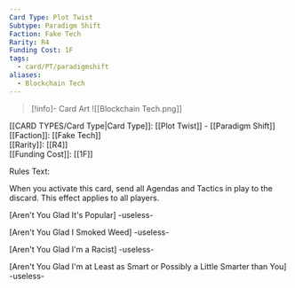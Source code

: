 ```yaml
---
Card Type: Plot Twist
Subtype: Paradigm Shift
Faction: Fake Tech
Rarity: R4
Funding Cost: 1F
tags:
  - card/PT/paradigmshift
aliases:
  - Blockchain Tech
---
```

> [!info]- Card Art
>![[Blockchain Tech.png]]

[[CARD TYPES/Card Type|Card Type]]: [[Plot Twist]] - [[Paradigm Shift]]  
[[Faction]]: [[Fake Tech]]  
[[Rarity]]: [[R4]]  
[[Funding Cost]]: [[1F]]  

Rules Text:  

When you activate this card, send all Agendas and Tactics in play to the discard. This effect applies to all players.  

[Aren't You Glad It's Popular] -useless-  

[Aren't You Glad I Smoked Weed] -useless-  

[Aren't You Glad I'm a Racist] -useless-  

[Aren't You Glad I'm at Least as Smart or Possibly a Little Smarter than You] -useless-  